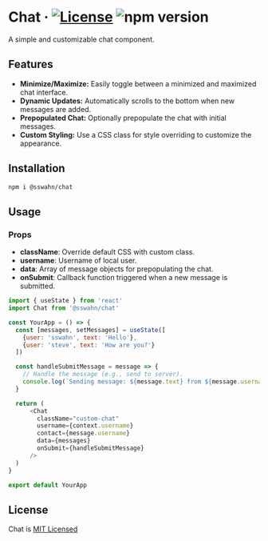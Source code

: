 # Chat · [![License](https://img.shields.io/badge/License-MIT-blue.svg)](https://github.com/sswahn/chat/blob/main/LICENSE) ![npm version](https://img.shields.io/npm/v/@sswahn/chat)

A simple and customizable chat component.

## Features

- **Minimize/Maximize:** Easily toggle between a minimized and maximized chat interface.
- **Dynamic Updates:** Automatically scrolls to the bottom when new messages are added.
- **Prepopulated Chat:** Optionally prepopulate the chat with initial messages.
- **Custom Styling:** Use a CSS class for style overriding to customize the appearance.

## Installation

```bash
npm i @sswahn/chat
```

## Usage

### Props
- **className**: Override default CSS with custom class.
- **username**: Username of local user.
- **data**: Array of message objects for prepopulating the chat.
- **onSubmit**: Callback function triggered when a new message is submitted.

```javascript
import { useState } from 'react'
import Chat from '@sswahn/chat'

const YourApp = () => {
  const [messages, setMessages] = useState([
    {user: 'sswahn', text: 'Hello'},
    {user: 'steve', text: 'How are you?'}
  ])

  const handleSubmitMessage = message => {
    // Handle the message (e.g., send to server).
    console.log(`Sending message: ${message.text} from ${message.username}`)
  }

  return (
      <Chat
        className="custom-chat"
        username={context.username}
        contact={message.username}
        data={messages}
        onSubmit={handleSubmitMessage}
      />
  )
}

export default YourApp
```

## License
Chat is [MIT Licensed](https://github.com/sswahn/chat/blob/main/LICENSE)
